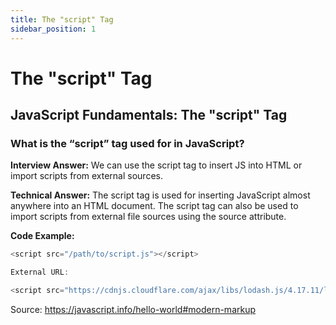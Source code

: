 ```yaml
---
title: The "script" Tag
sidebar_position: 1
---
```


# The "script" Tag

## JavaScript Fundamentals: The "script" Tag

### What is the “script” tag used for in JavaScript?

**Interview Answer:** We can use the script tag to insert JS into HTML or import scripts from external sources.

**Technical Answer:** The script tag is used for inserting JavaScript almost anywhere into an HTML document. The script tag can also be used to import scripts from external file sources using the source attribute.

**Code Example:**

```js
<script src="/path/to/script.js"></script>

External URL:

<script src="https://cdnjs.cloudflare.com/ajax/libs/lodash.js/4.17.11/lodash.js"></script>
```

Source: <https://javascript.info/hello-world#modern-markup>
